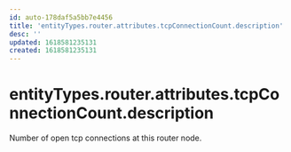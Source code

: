 ```yaml
---
id: auto-178daf5a5bb7e4456
title: 'entityTypes.router.attributes.tcpConnectionCount.description'
desc: ''
updated: 1618581235131
created: 1618581235131
---
```

# entityTypes.router.attributes.tcpConnectionCount.description

Number of open tcp connections at this router node.
